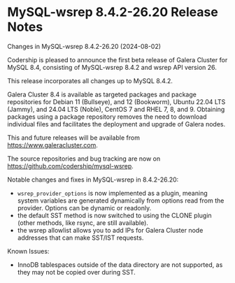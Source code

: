 # MySQL-wsrep 8.4.2-26.20 Release Notes

Changes in MySQL-wsrep 8.4.2-26.20 (2024-08-02)

Codership is pleased to announce the first beta release of Galera Cluster for MySQL 8.4, consisting of MySQL-wsrep 8.4.2 and wsrep API version 26.

This release incorporates all changes up to MySQL 8.4.2.

Galera Cluster 8.4 is available as targeted packages and package repositories for Debian 11 (Bullseye), and 12 (Bookworm), Ubuntu 22.04 LTS (Jammy), and 24.04 LTS (Noble), CentOS 7 and RHEL 7, 8, and 9. Obtaining packages using a package repository removes the need to download individual files and facilitates the deployment and upgrade of Galera nodes.

This and future releases will be available from https://www.galeracluster.com.

The source repositories and bug tracking are now on https://github.com/codership/mysql-wsrep.

Notable changes and fixes in MySQL-wsrep in 8.4.2-26.20:

* `wsrep_provider_options` is now implemented as a plugin, meaning system variables are generated dynamically from options read from the provider. Options can be dynamic or readonly.
* the default SST method is now switched to using the CLONE plugin (other methods, like rsync, are still available).
* the wsrep allowlist allows you to add IPs for Galera Cluster node addresses that can make SST/IST requests.

Known Issues:

* InnoDB tablespaces outside of the data directory are not supported, as they may not be copied over during SST.
